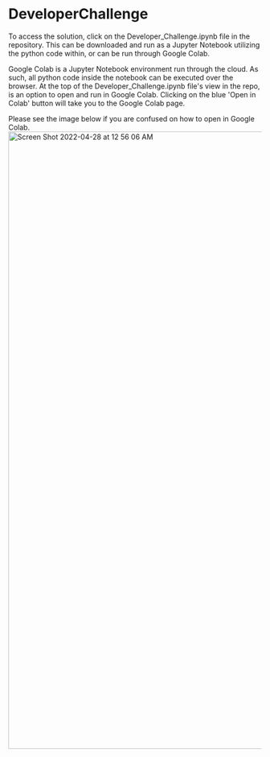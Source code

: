 # DeveloperChallenge

To access the solution, click on the Developer_Challenge.ipynb file in the repository. This can be downloaded and run as a Jupyter Notebook utilizing the python code within, or can be run through Google Colab. 

Google Colab is a Jupyter Notebook environment run through the cloud. As such, all python code inside the notebook can be executed over the browser. At the top of the Developer_Challenge.ipynb file's view in the repo, is an option to open and run in Google Colab. Clicking on the blue 'Open in Colab' button will take you to the Google Colab page. 

Please see the image below if you are confused on how to open in Google Colab. 
<img width="1228" alt="Screen Shot 2022-04-28 at 12 56 06 AM" src="https://user-images.githubusercontent.com/29801447/165686619-473bf945-0205-4935-8b6b-3d27251d677c.png">
